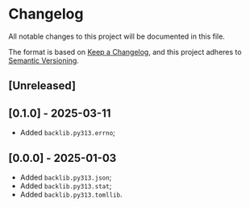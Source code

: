 # Changelog

All notable changes to this project will be documented in this file.

The format is based on [Keep a Changelog](https://keepachangelog.com/en/1.1.0/),
and this project adheres to [Semantic Versioning](https://semver.org/spec/v2.0.0.html).

## [Unreleased]

## [0.1.0] - 2025-03-11

* Added `backlib.py313.errno`;

## [0.0.0] - 2025-01-03

* Added `backlib.py313.json`;
* Added `backlib.py313.stat`;
* Added `backlib.py313.tomllib`.
